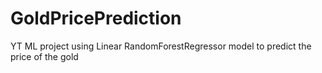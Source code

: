 # GoldPricePrediction
YT ML project using Linear RandomForestRegressor model to predict the price of the gold
